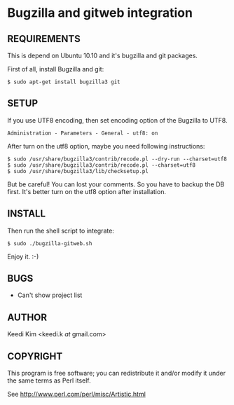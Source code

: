 Bugzilla and gitweb integration
================================

REQUIREMENTS
-------------

This is depend on Ubuntu 10.10 and it's bugzilla and git packages.

First of all, install Bugzilla and git:

    $ sudo apt-get install bugzilla3 git



SETUP
------

If you use UTF8 encoding, then set encoding option of the Bugzilla to UTF8.

    Administration - Parameters - General - utf8: on

After turn on the utf8 option, maybe you need following instructions:

    $ sudo /usr/share/bugzilla3/contrib/recode.pl --dry-run --charset=utf8
    $ sudo /usr/share/bugzilla3/contrib/recode.pl --charset=utf8
    $ sudo /usr/share/bugzilla3/lib/checksetup.pl

But be careful! You can lost your comments.
So you have to backup the DB first.
It's better turn on the utf8 option after installation.



INSTALL
--------

Then run the shell script to integrate:

    $ sudo ./bugzilla-gitweb.sh

Enjoy it. :-)



BUGS
-----

* Can't show project list



AUTHOR
-------

Keedi Kim <keedi.k _at_ gmail.com>



COPYRIGHT
----------

This program is free software; you can redistribute it and/or modify it under the same terms as Perl itself.

See http://www.perl.com/perl/misc/Artistic.html
